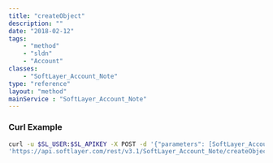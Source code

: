 ```yaml
---
title: "createObject"
description: ""
date: "2018-02-12"
tags:
    - "method"
    - "sldn"
    - "Account"
classes:
    - "SoftLayer_Account_Note"
type: "reference"
layout: "method"
mainService : "SoftLayer_Account_Note"
---
```


### Curl Example
```bash
curl -u $SL_USER:$SL_APIKEY -X POST -d '{"parameters": [SoftLayer_Account_Note]}' \
'https://api.softlayer.com/rest/v3.1/SoftLayer_Account_Note/createObject'
```
